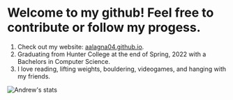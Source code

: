 # Welcome to my github! Feel free to contribute or follow my progess.


1. Check out my website: [aalagna04.github.io](https://aalagna04.github.io/).
2. Graduating from Hunter College at the end of Spring, 2022 with a Bachelors in Computer Science.
3. I love reading, lifting weights, bouldering, videogames, and hanging with my friends.

![Andrew's stats](https://github-readme-stats.vercel.app/api?username=aalagna04&show_icons=true&theme=algolia)

